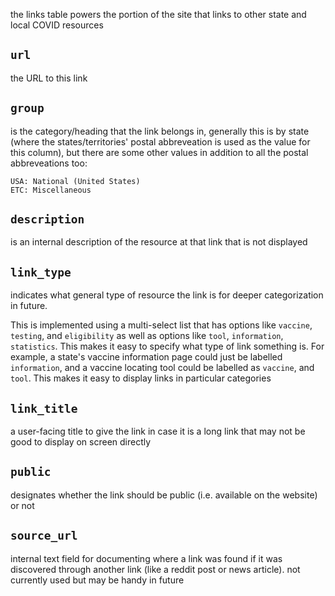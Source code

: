 the links table powers the portion of the site that links to other state and local COVID resources


## `url`
the URL to this link


## `group`
is the category/heading that the link belongs in, generally this is by state (where the states/territories' postal abbreveation is used as the value for this column), but there are some other values in addition to all the postal abbreveations too:
```
USA: National (United States)
ETC: Miscellaneous
```
## `description`
is an internal description of the resource at that link that is not displayed

## `link_type`
indicates what general type of resource the link is for deeper categorization in future.

This is implemented using a multi-select list that has options like `vaccine`, `testing`, and `eligibility` as well as options like `tool`, `information`, `statistics`. This makes it easy to specify what type of link something is. For example, a state's vaccine information page could just be labelled `information`, and a vaccine locating tool could be labelled as `vaccine`, and `tool`. This makes it easy to display links in particular categories

## `link_title`
a user-facing title to give the link in case it is a long link that may not be good to display on screen directly

## `public`
designates whether the link should be public (i.e. available on the website) or not

## `source_url`
internal text field for documenting where a link was found if it was discovered through another link (like a reddit post or news article). not currently used but may be handy in future